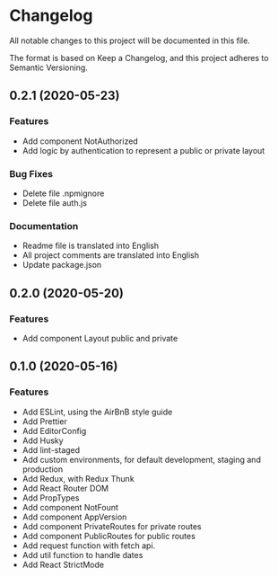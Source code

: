 # Changelog

All notable changes to this project will be documented in this file.

The format is based on Keep a Changelog, and this project adheres to Semantic Versioning.

## 0.2.1 (2020-05-23)

### Features

- Add component NotAuthorized
- Add logic by authentication to represent a public or private layout

### Bug Fixes

- Delete file .npmignore
- Delete file auth.js

### Documentation

- Readme file is translated into English
- All project comments are translated into English
- Update package.json

## 0.2.0 (2020-05-20)

### Features

- Add component Layout public and private

## 0.1.0 (2020-05-16)

### Features

- Add ESLint, using the AirBnB style guide
- Add Prettier
- Add EditorConfig
- Add Husky
- Add lint-staged
- Add custom environments, for default development, staging and production
- Add Redux, with Redux Thunk
- Add React Router DOM
- Add PropTypes
- Add component NotFount
- Add component AppVersion
- Add component PrivateRoutes for private routes
- Add component PublicRoutes for public routes
- Add request function with fetch api.
- Add util function to handle dates
- Add React StrictMode
